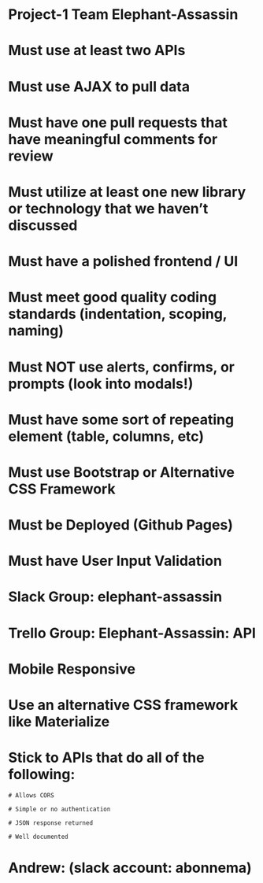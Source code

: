 # Project-1 Team Elephant-Assassin

# Must use at least two APIs

# Must use AJAX to pull data

# Must have one pull requests that have meaningful comments for review

# Must utilize at least one new library or technology that we haven’t discussed

# Must have a polished frontend / UI 

# Must meet good quality coding standards (indentation, scoping, naming)

# Must NOT use alerts, confirms, or prompts (look into modals!)

# Must have some sort of repeating element (table, columns, etc)

# Must use Bootstrap or Alternative CSS Framework

# Must be Deployed (Github Pages)

# Must have User Input Validation 

# Slack Group: elephant-assassin

# Trello Group: Elephant-Assassin: API 

# Mobile Responsive

# Use an alternative CSS framework like Materialize

# Stick to APIs that do all of the following:

    # Allows CORS

    # Simple or no authentication

    # JSON response returned

    # Well documented

# Andrew: (slack account: abonnema)